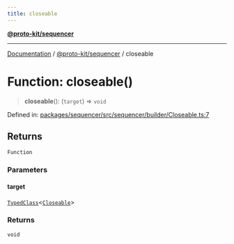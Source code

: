 ```yaml
---
title: closeable
---
```


[**@proto-kit/sequencer**](../README.md)

***

[Documentation](../../../README.md) / [@proto-kit/sequencer](../README.md) / closeable

# Function: closeable()

> **closeable**(): (`target`) => `void`

Defined in: [packages/sequencer/src/sequencer/builder/Closeable.ts:7](https://github.com/proto-kit/framework/blob/28efa802e3737fc3b77339148b307ef7246f3ef1/packages/sequencer/src/sequencer/builder/Closeable.ts#L7)

## Returns

`Function`

### Parameters

#### target

[`TypedClass`](../type-aliases/TypedClass.md)\<[`Closeable`](../interfaces/Closeable.md)\>

### Returns

`void`
